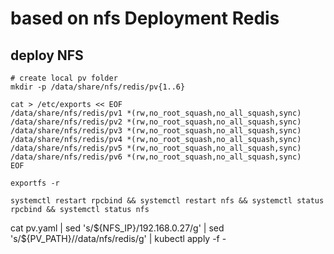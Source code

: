 # based on nfs Deployment Redis 


## deploy NFS

```shell
# create local pv folder
mkdir -p /data/share/nfs/redis/pv{1..6}

cat > /etc/exports << EOF
/data/share/nfs/redis/pv1 *(rw,no_root_squash,no_all_squash,sync)
/data/share/nfs/redis/pv2 *(rw,no_root_squash,no_all_squash,sync)
/data/share/nfs/redis/pv3 *(rw,no_root_squash,no_all_squash,sync)
/data/share/nfs/redis/pv4 *(rw,no_root_squash,no_all_squash,sync)
/data/share/nfs/redis/pv5 *(rw,no_root_squash,no_all_squash,sync)
/data/share/nfs/redis/pv6 *(rw,no_root_squash,no_all_squash,sync)
EOF

exportfs -r

systemctl restart rpcbind && systemctl restart nfs && systemctl status rpcbind && systemctl status nfs
```

cat pv.yaml | sed 's/\${NFS_IP}/192.168.0.27/g' | sed 's/\${PV_PATH}/\/data\/nfs\/redis/g' | kubectl apply -f -